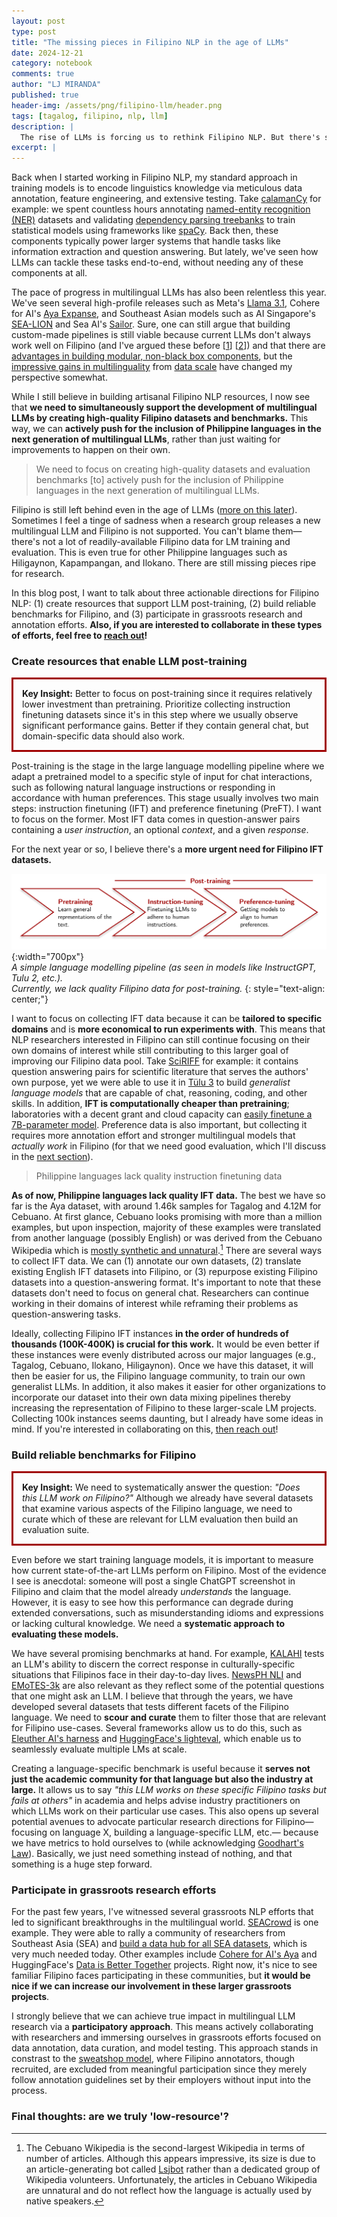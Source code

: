 ```yaml
---
layout: post
type: post
title: "The missing pieces in Filipino NLP in the age of LLMs"
date: 2024-12-21
category: notebook
comments: true
author: "LJ MIRANDA"
published: true
header-img: /assets/png/filipino-llm/header.png
tags: [tagalog, filipino, nlp, llm]
description: |
  The rise of LLMs is forcing us to rethink Filipino NLP. But there's still a ton of work to do&mdash;just not the stuff you might think. Here's my take on what's worth doing, what's a waste of time, and where Filipino NLP research should be heading.
excerpt: |
---
```


<span class="firstcharacter">B</span>ack when I started working in Filipino NLP, my standard approach in training models is to encode linguistics knowledge via meticulous data annotation, feature engineering, and extensive testing.
Take [calamanCy](https://ljvmiranda921/calamanCy) for example: we spent countless hours annotating [named-entity recognition (NER)](https://aclanthology.org/2023.sealp-1.2/) datasets and validating [dependency parsing treebanks](https://huggingface.co/datasets/UD-Filipino/UD_Tagalog-NewsCrawl) to train statistical models using frameworks like [spaCy](https://spacy.io).
Back then, these components typically power larger systems that handle tasks like information extraction and question answering. But lately, we've seen how LLMs can tackle these tasks end-to-end, without needing any of these components at all.

The pace of progress in multilingual LLMs has also been relentless this year.
We've seen several high-profile releases such as Meta's [Llama 3.1](https://ai.meta.com/blog/meta-llama-3-1/), Cohere for AI's [Aya Expanse](https://cohere.com/blog/aya-expanse-connecting-our-world), and Southeast Asian models such as AI Singapore's [SEA-LION](https://sea-lion.ai/) and Sea AI's [Sailor](https://huggingface.co/collections/sail/sailor2-language-models-674d7c9e6b4dbbd9a869906b).
Sure, one can still argue that building custom-made pipelines is still viable because current LLMs don't always work well on Filipino (and I've argued these before [[1](/notebook/2023/08/04/llm-tagalog/)] [[2](/notebook/2024/07/02/talk-dlsu/)]) and that there are [advantages in building modular, non-black box components](https://speakerdeck.com/inesmontani/applied-nlp-with-llms-beyond-black-box-monoliths),
but the [impressive gains in multilinguality](https://huggingface.co/CohereForAI/aya-101) from [data scale](https://arxiv.org/abs/2001.08361) have changed my perspective somewhat.

While I still believe in building artisanal Filipino NLP resources, I now see that **we need to simultaneously support the development of multilingual LLMs by creating high-quality Filipino datasets and benchmarks.**
This way, we can **actively push for the inclusion of Philippine languages in the next generation of multilingual LLMs**, rather than just waiting for improvements to happen on their own.

> We need to focus on creating high-quality datasets and evaluation benchmarks [to] actively push for the inclusion of Philippine languages in the next generation of multilingual LLMs.

Filipino is still left behind even in the age of LLMs ([more on this later](#final-thoughts-are-we-truly-low-resource)).
Sometimes I feel a tinge of sadness when a research group releases a new multilingual LLM and Filipino is not supported.
You can't blame them&mdash; there's not a lot of readily-available Filipino data for LM training and evaluation.
This is even true for other Philippine languages such as Hiligaynon, Kapampangan, and Ilokano.
There are still missing pieces ripe for research.

In this blog post, I want to talk about three actionable directions for Filipino NLP: (1) create resources that support LLM post-training, (2) build reliable benchmarks for Filipino, and (3) participate in grassroots research and annotation efforts.
**Also, if you are interested to collaborate in these types of efforts, feel free to [reach out](mailto:ljvmiranda@gmail.com)!**

### Create resources that enable LLM post-training

<p style="border:3px; border-style:solid; border-color:#a00000; padding: 1em;">
<b>Key Insight:</b> 
Better to focus on post-training since it requires relatively lower investment than pretraining.
Prioritize collecting instruction finetuning datasets since it's in this step where we usually observe significant performance gains. 
Better if they contain general chat, but domain-specific data should also work.
</p>

Post-training is the stage in the large language modelling pipeline where we adapt a pretrained model to a specific style of input for chat interactions, such as following natural language instructions or responding in accordance with human preferences.
This stage usually involves two main steps: instruction finetuning (IFT) and preference finetuning (PreFT).
I want to focus on the former.
Most IFT data comes in question-answer pairs containing a _user instruction_, an optional _context_, and a given _response_.

<!-- PreFT data, on the other hand, consists of human preferences on model outputs, which can be collected either [manually](https://arxiv.org/abs/2204.05862) or using [another language model](https://arxiv.org/abs/2310.01377) (or a [combination of both](https://arxiv.org/abs/2410.19133)). -->

For the next year or so, I believe there's a **more urgent need for Filipino IFT datasets.**

![](/assets/png/filipino-llm/llm_training.png){:width="700px"}  
_A simple language modelling pipeline (as seen in models like InstructGPT, Tulu 2, etc.).  
Currently, we lack quality Filipino data for post-training._
{: style="text-align: center;"}

I want to focus on collecting IFT data because it can be **tailored to specific domains** and is **more economical to run experiments with**.
This means that NLP researchers interested in Filipino can still continue focusing on their own domains of interest while still contributing to this larger goal of improving our Filipino data pool.
Take [SciRIFF](https://arxiv.org/abs/2406.07835) for example: it contains question answering pairs for scientific literature that serves the authors' own purpose, yet we were able to use it in [T&uuml;lu 3](https://arxiv.org/abs/2411.15124) to build _generalist language models_ that are capable of chat, reasoning, coding, and other skills.
In addition, **IFT is computationally cheaper than pretraining**; laboratories with a decent grant and cloud capacity can [easily finetune a 7B-parameter model](https://github.com/hiyouga/LLaMA-Factory?tab=readme-ov-file#hardware-requirement).
Preference data is also important, but collecting it requires more annotation effort and stronger multilingual models that _actually work_ in Filipino (for that we need good evaluation, which I'll discuss in the [next section](#build-reliable-benchmarks-for-filipino)).

> Philippine languages lack quality instruction finetuning data

**As of now, Philippine languages lack quality IFT data.**
The best we have so far is the Aya dataset, with around 1.46k samples for Tagalog and 4.12M for Cebuano.
At first glance, Cebuano looks promising with more than a million examples, but upon inspection, majority of these examples were translated from another language (possibly English) or was derived from the Cebuano Wikipedia which is [mostly synthetic and unnatural](https://en.wikipedia.org/wiki/Cebuano_Wikipedia).[^1]
There are several ways to collect IFT data. We can (1) annotate our own datasets, (2) translate existing English IFT datasets into Filipino, or (3) repurpose existing Filipino datasets into a question-answering format.
It's important to note that these datasets don't need to focus on general chat.
Researchers can continue working in their domains of interest while reframing their problems as question-answering tasks.

Ideally, collecting Filipino IFT instances **in the order of hundreds of thousands (100K-400K) is crucial for this work.**
It would be even better if these instances were evenly distributed across our major languages (e.g., Tagalog, Cebuano, Ilokano, Hiligaynon).
Once we have this dataset, it will then be easier for us, the Filipino language community, to train our own generalist LLMs.
In addition, it also makes it easier for other organizations to incorporate our dataset into their own data mixing pipelines thereby increasing the representation of Filipino to these larger-scale LM projects.
Collecting 100k instances seems daunting, but I already have some ideas in mind.
If you're interested in collaborating on this, [then reach out](mailto:ljvmiranda@gmail.com)!

### Build reliable benchmarks for Filipino

<p style="border:3px; border-style:solid; border-color:#a00000; padding: 1em;">
<b>Key Insight:</b> 
We need to systematically answer the question: <i>"Does this LLM work on Filipino?"</i>
Although we already have several datasets that examine various aspects of the Filipino language,
we need to curate which of these are relevant for LLM evaluation then build an evaluation suite.
</p>

Even before we start training language models, it is important to measure how current state-of-the-art LLMs perform on Filipino.
Most of the evidence I see is anecdotal: someone will post a single ChatGPT screenshot in Filipino and claim that the model already _understands_ the language.
However, it is easy to see how this performance can degrade during extended conversations, such as misunderstanding idioms and expressions or lacking cultural knowledge.
We need a **systematic approach to evaluating these models.**

We have several promising benchmarks at hand.
For example, [KALAHI](https://huggingface.co/datasets/aisingapore/kalahi) tests an LLM's ability to discern the correct response in culturally-specific situations that Filipinos face in their day-to-day lives.
[NewsPH NLI](https://huggingface.co/datasets/jcblaise/newsph_nli) and [EMoTES-3k](https://huggingface.co/datasets/NLPinas/EMoTES-3K) are also relevant as they reflect some of the potential questions that one might ask an LLM.
I believe that through the years, we have developed several datasets that tests different facets of the Filipino language.
We need to **scour and curate** them to filter those that are relevant for Filipino use-cases.
Several frameworks allow us to do this, such as [Eleuther AI's harness](https://github.com/EleutherAI/lm-evaluation-harness) and [HuggingFace's lighteval](https://github.com/huggingface/lighteval), which enable us to seamlessly evaluate multiple LMs at scale.

Creating a language-specific benchmark is useful because it **serves not just the academic community for that language but also the industry at large.**
It allows us to say _"this LLM works on these specific Filipino tasks but fails at others"_ in academia and helps advise industry practitioners on which LLMs work on their particular use cases.
This also opens up several potential avenues to advocate particular research directions for Filipino&mdash; focusing on language X, building a language-specific LLM, etc.&mdash; because we have metrics to hold ourselves to (while acknowledging [Goodhart's Law](https://en.wikipedia.org/wiki/Goodhart%27s_law)).
Basically, we just need something instead of nothing, and that something is a huge step forward.

### Participate in grassroots research efforts

For the past few years, I've witnessed several grassroots NLP efforts that led to significant breakthroughs in the multilingual world.
[SEACrowd](https://seacrowd.github.io/) is one example.
They were able to rally a community of researchers from Southeast Asia (SEA) and [build a data hub for all SEA datasets](https://arxiv.org/abs/2406.10118), which is very much needed today.
Other examples include [Cohere for AI's Aya](https://share.hsforms.com/10OrjljwpQ52ILJA6ftENIwch5vw) and HuggingFace's [Data is Better Together](https://huggingface.co/data-is-better-together) projects.
Right now, it's nice to see familiar Filipino faces participating in these communities, but **it would be nice if we can increase our involvement in these larger grassroots projects**.

I strongly believe that we can achieve true impact in multilingual LLM research via a **participatory approach**.
This means actively collaborating with researchers and immersing ourselves in grassroots efforts focused on data annotation, data curation, and model testing.
This approach stands in constrast to the [sweatshop model](https://www.washingtonpost.com/world/2023/08/28/scale-ai-remotasks-philippines-artificial-intelligence/), where Filipino annotators, though recruited, are excluded from meaningful participation since they merely follow annotation guidelines set by their employers without input into the process.



<!-- Regional examples also exist, such as [Masakhane](https://www.masakhane.io/) for African languages and [IndoNLP](https://indonlp.github.io/) for Indonesian. -->

### Final thoughts: are we truly 'low-resource'?


[^1]: The Cebuano Wikipedia is the second-largest Wikipedia in terms of number of articles. Although this appears impressive, its size is due to an article-generating bot called [Lsjbot](https://en.wikipedia.org/wiki/Lsjbot) rather than a dedicated group of Wikipedia volunteers. Unfortunately, the articles in Cebuano Wikipedia are unnatural and do not reflect how the language is actually used by native speakers.
